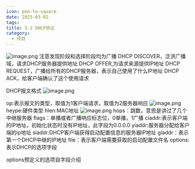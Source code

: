 ```yaml
---
icon: pen-to-square
date: 2025-03-02
tags: 
title: 5.2 DHCP协议
category:
  - 项目
---
```

![image.png](https://cdn.jsdelivr.net/gh/fakeppa/blog-img/20250302124558.png)
注意发现阶段和选择阶段均为广播
DHCP DISCOVER，泛洪广播域，请求DHCP服务器提供地址
DHCP OFFER,为请求来源提供IP地址
DHCP REQUEST，广播给所有的DHCP服务器，表示自己使用了什么IP地址
DHCP ACK，给客户端确认了这个使用请求

DHCP报文格式
![image.png](https://cdn.jsdelivr.net/gh/fakeppa/blog-img/20250302130816.png)

op:表示报文的类型，取值为1客户端请求，取值为2服务器响应
![image.png](https://cdn.jsdelivr.net/gh/fakeppa/blog-img/20250302131312.png)
heype:硬件类型
hlen:MAC地址
![image.png](https://cdn.jsdelivr.net/gh/fakeppa/blog-img/20250302131452.png)
hops：跳数，意思是讲过了几个中继服务器
flags：单播或者广播响应标志位，0单播，1广播
ciaddr:表示客户端的IP地址，初始化状态时没有IP地址，此字段为0.0.0.0
yiaddr:服务器分配给客户端的ip地址
siaddr:DHCP客户端获得启动配置信息的服务器IP地址
giaddr：表示第一个DHCP中继的IP地址
file：表示客户端需要获取的启动配置文件名
options:表示DHCP的选项字段

options预定义的选项自字段介绍
